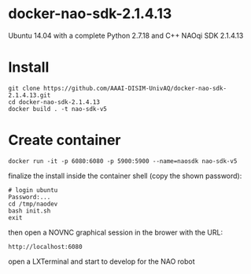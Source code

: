 # docker-nao-sdk-2.1.4.13
Ubuntu 14.04 with a complete Python 2.7.18 and C++ NAOqi SDK 2.1.4.13

# Install

    git clone https://github.com/AAAI-DISIM-UnivAQ/docker-nao-sdk-2.1.4.13.git
    cd docker-nao-sdk-2.1.4.13
    docker build . -t nao-sdk-v5

# Create container 

    docker run -it -p 6080:6080 -p 5900:5900 --name=naosdk nao-sdk-v5

finalize the install inside the container shell (copy the shown password):

    # login ubuntu
    Password:...
    cd /tmp/naodev
    bash init.sh
    exit
    
then open a NOVNC graphical session in the brower with the URL: 

    http://localhost:6080

open a LXTerminal and start to develop for the NAO robot
